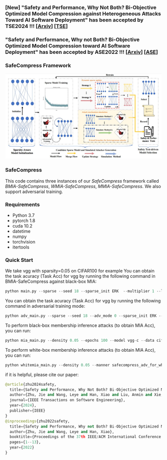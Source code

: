 
### [New] "Safety and Performance, Why Not Both? Bi-Objective Optimized Model Compression against Heterogeneous Attacks Toward AI Software Deployment" has been accepted by TSE2024 !!! [[Arxiv](https://arxiv.org/pdf/2401.00996)] [[TSE](https://ieeexplore.ieee.org/abstract/document/10378737)]

### "Safety and Performance, Why not Both? Bi-Objective Optimized Model Compression toward AI Software Deployment" has been accepted by ASE2022 !!! [[Arxiv](https://arxiv.org/abs/2208.05969)] [[ASE](https://dl.acm.org/doi/10.1145/3551349.3556906)]

### SafeCompress Framework
![SafeCompress](https://github.com/JiePKU/SafeCompress/blob/master/img/overview.JPG "SafeCompress") 

### SafeCompress
This code contains three instances of our *SafeCompress* framework called *BMIA-SafeCompress*, *WMIA-SafeCompress*, *MMIA-SafeCompress*.
We also support adversarial training.


### Requirements
* Python 3.7
* pytorch 1.8
* cuda 10.2
* datetime
* numpy
* torchvision
* itertools

### Quick Start
We take vgg with sparsity=0.05 on CIFAR100 for example 
You can obtain the task acuracy (Task Acc) for vgg by running the following command in BMIA-SafeCompress against black-box MIA:

```python
python main.py --sparse --seed 18 --sparse_init ERK  --multiplier 1 --lr 0.1 --density 0.05 --update_frequency 4000 --epochs 300 --model vgg-c --data cifar100 --decay_frequency 30000 --batch-size 128 --n_class 100 
```

You can obtain the task acuracy (Task Acc) for vgg by running the following command in adversarial training mode:
```python
python adv_main.py --sparse --seed 18 --adv_mode 0 --sparse_init ERK --multiplier 1 --lr 0.1 --density 0.05 --update_frequency 4000 --epochs 300 --model vgg-c --data cifar100 --decay_frequency 30000 --batch-size 64 --redistribution none --pretrain_epoch 200 --n_class 100 
```

To perform black-box membership inference attacks (to obtain MIA Acc), you can run:
```python
python mia_main.py --density 0.05 --epochs 100 --model vgg-c --data cifar100 --batch-size 64 --n_class 100
```

To perform white-box membership inference attacks (to obtain MIA Acc), you can run:
```python
python whitemia_main.py --density 0.05 --manner safecompress_adv_for_white --mode adv --epochs 100 --model vgg-c --data cifar100 --batch-size 64 --n_class 100
```

if it is helpful, please cite our paper:
```python
@article{zhu2024safety,
  title={Safety and Performance, Why Not Both? Bi-Objective Optimized Model Compression against Heterogeneous Attacks Toward AI Software Deployment},
  author={Zhu, Jie and Wang, Leye and Han, Xiao and Liu, Anmin and Xie, Tao},
  journal={IEEE Transactions on Software Engineering},
  year={2024},
  publisher={IEEE}
}
@inproceedings{zhu2022safety,
  title={Safety and Performance, Why not Both? Bi-Objective Optimized Model Compression toward AI Software Deployment},
  author={Zhu, Jie and Wang, Leye and Han, Xiao},
  booktitle={Proceedings of the 37th IEEE/ACM International Conference on Automated Software Engineering},
  pages={1--13},
  year={2022}
}
```
